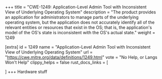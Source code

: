 +++
title = "CWE-1249: Application-Level Admin Tool with Inconsistent View of Underlying Operating System"
description	= "The product provides an application for administrators to manage parts of the underlying operating system, but the application does not accurately identify all of the relevant entities or resources that exist in the OS; that is, the application's model of the OS's state is inconsistent with the OS's actual state."
weight = 1249

[extra]
id = 1249
name = "Application-Level Admin Tool with Inconsistent View of Underlying Operating System"
url = "https://cwe.mitre.org/data/definitions/1249.html"
vote = "No Help, or Langs Won't Help"
clippy_helps = false
rust_docs_links = [
	
]
+++
Hardware stuff
